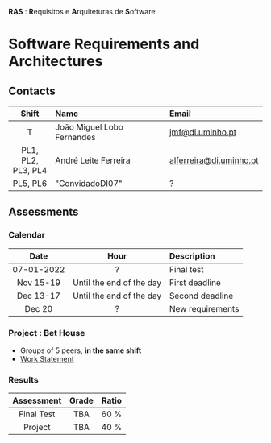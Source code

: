 **RAS** : **R**equisitos e **A**rquiteturas de **S**oftware
# Software Requirements and Architectures

## Contacts

| Shift | Name | Email |
|:-:| :------ | :-----------|
| T |  João Miguel Lobo Fernandes | jmf@di.uminho.pt |
| PL1, PL2,<br>PL3, PL4| André Leite Ferreira|	alferreira@di.uminho.pt |
| PL5, PL6| "ConvidadoDI07" | ? |


## Assessments

### Calendar

| Date | Hour | Description |
|:-:| :-: | :-----------|
| 07-01-2022 | ? | Final test |
| Nov 15-19  | Until the end of the day | First deadline |
| Dec 13-17  | Until the end of the day | Second deadline |
| Dec 20  | ? | New requirements |

### Project : Bet House
 - Groups of 5 peers, **in the same shift**
 - [Work Statement](project/RASBet.pdf)

### Results

| Assessment | Grade  | Ratio |
| :-:           | :-: |  :-:  |
| Final Test    | TBA |  60 % |
| Project       | TBA |  40 % |  


